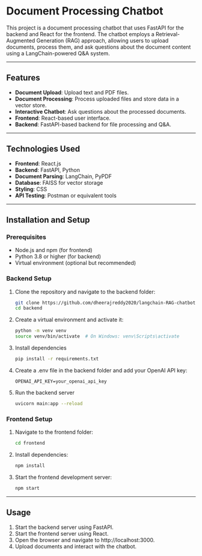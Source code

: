 # Document Processing Chatbot

This project is a document processing chatbot that uses FastAPI for the backend and React for the frontend. The chatbot employs a Retrieval-Augmented Generation (RAG) approach, allowing users to upload documents, process them, and ask questions about the document content using a LangChain-powered Q&A system.

---

## Features

- **Document Upload**: Upload text and PDF files.
- **Document Processing**: Process uploaded files and store data in a vector store.
- **Interactive Chatbot**: Ask questions about the processed documents.
- **Frontend**: React-based user interface.
- **Backend**: FastAPI-based backend for file processing and Q&A.

---

## Technologies Used

- **Frontend**: React.js
- **Backend**: FastAPI, Python
- **Document Parsing**: LangChain, PyPDF
- **Database**: FAISS for vector storage
- **Styling**: CSS
- **API Testing**: Postman or equivalent tools

---

## Installation and Setup

### Prerequisites

- Node.js and npm (for frontend)
- Python 3.8 or higher (for backend)
- Virtual environment (optional but recommended)

### Backend Setup

1. Clone the repository and navigate to the backend folder:
   ```bash
   git clone https://github.com/dheerajreddy2020/langchain-RAG-chatbot
   cd backend
   ```

2. Create a virtual environment and activate it:
   ```bash
   python -m venv venv
   source venv/bin/activate  # On Windows: venv\Scripts\activate
   ```

3. Install dependencies
   ```bash
   pip install -r requirements.txt
   ```

4. Create a .env file in the backend folder and add your OpenAI API key:
   ```plaintext
   OPENAI_API_KEY=your_openai_api_key
   ```

5. Run the backend server
   ```bash
   uvicorn main:app --reload
   ```

### Frontend Setup

1. Navigate to the frontend folder:
   ```bash
   cd frontend
   ```
   
2. Install dependencies:
   ```bash
   npm install
   ```

3. Start the frontend development server:
   ```bash
   npm start
   ```

---

## Usage

1. Start the backend server using FastAPI.
2. Start the frontend server using React.
3. Open the browser and navigate to http://localhost:3000.
4. Upload documents and interact with the chatbot.
